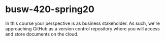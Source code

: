 # busw-420-spring20

In this course your perspective is as business stakeholder. As such, we're approaching GitHub as a version control repository where you will access and store documents on the cloud. 

